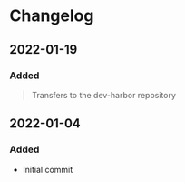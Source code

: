 [//]: # ( All notable changes to this project will be documented in this file. )
[//]: # ( Encoding: UTF-8 No BOM )
[//]: # ( ## 2022-01-04   ### Changed   ### Fixed   ### Added   ### Removed )
[//]: # ( Entries may not always be in chronological/commit order. )
[//]: # ( Others according to Markdown specifications )

# Changelog

## 2022-01-19

### Added

   > Transfers to the dev-harbor repository

## 2022-01-04

### Added

   - Initial commit
